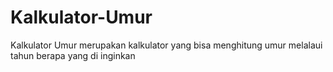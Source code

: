 # Kalkulator-Umur
Kalkulator Umur merupakan kalkulator yang bisa menghitung umur melalaui tahun berapa yang di inginkan

